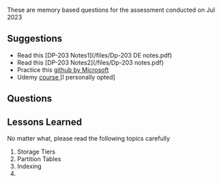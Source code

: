 These are memory based questions for the assessment conducted on Jul 2023

## Suggestions

- Read this [DP-203 Notes1](/files/Dp-203 DE notes.pdf)
- Read this [DP-203 Notes2](/files/Dp-203 notes.pdf)
- Practice this [github by Microsoft](https://microsoftlearning.github.io/dp-203-azure-data-engineer/)
- Udemy [course ](https://www.udemy.com/course/data-engineering-on-microsoft-azure/)[I personally opted]

## Questions

## Lessons Learned

No matter what, please read the following topics carefully

1. Storage Tiers
2. Partition Tables
3. Indexing
4.
